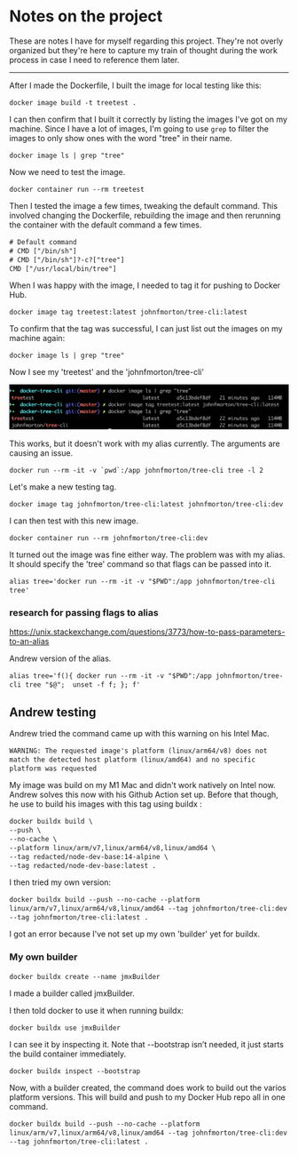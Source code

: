# Notes on the project

These are notes I have for myself regarding this project. They're not overly organized but they're here to capture my train of thought during the work process in case I need to reference them later.

---

After I made the Dockerfile, I built the image for local testing like this:

```
docker image build -t treetest .
```

I can then confirm that I built it correctly by listing the images I've got on my machine. Since I have a lot of images, I'm going to use `grep` to filter the images to only show ones with the word "tree" in their name.

```
docker image ls | grep "tree"
```

Now we need to test the image.

```
docker container run --rm treetest
```

Then I tested the image a few times, tweaking the default command. This involved changing the Dockerfile, rebuilding the image and then rerunning the container with the default command a few times.

```
# Default command
# CMD ["/bin/sh"]
# CMD ["/bin/sh"]?-c?["tree"]
CMD ["/usr/local/bin/tree"]
```

When I was happy with the image, I needed to tag it for pushing to Docker Hub.

```
docker image tag treetest:latest johnfmorton/tree-cli:latest
```

To confirm that the tag was successful, I can just list out the images on my machine again:

```
docker image ls | grep "tree"
```

Now I see my 'treetest' and the 'johnfmorton/tree-cli'

![build-iterm-21JAN2022.png](build-iterm-21JAN2022.png)

This works, but it doesn't work with my alias currently. The arguments are causing an issue.

```
docker run --rm -it -v `pwd`:/app johnfmorton/tree-cli tree -l 2
```

Let's make a new testing tag.

```
docker image tag johnfmorton/tree-cli:latest johnfmorton/tree-cli:dev
```

I can then test with this new image.

```
docker container run --rm johnfmorton/tree-cli:dev
```

It turned out the image was fine either way. The problem was with my alias. It should specify the 'tree' command so that flags can be passed into it.

```
alias tree='docker run --rm -it -v "$PWD":/app johnfmorton/tree-cli tree'
```

### research for passing flags to alias

https://unix.stackexchange.com/questions/3773/how-to-pass-parameters-to-an-alias

Andrew version of the alias.

```
alias tree='f(){ docker run --rm -it -v "$PWD":/app johnfmorton/tree-cli tree "$@";  unset -f f; }; f'
```

## Andrew testing

Andrew tried the command came up with this warning on his Intel Mac.

```
WARNING: The requested image's platform (linux/arm64/v8) does not match the detected host platform (linux/amd64) and no specific platform was requested
```

My image was build on my M1 Mac and didn't work natively on Intel now. Andrew solves this  now with his Github Action set up. Before that though, he use to build his images with this tag using buildx :

```
docker buildx build \
--push \
--no-cache \
--platform linux/arm/v7,linux/arm64/v8,linux/amd64 \
--tag redacted/node-dev-base:14-alpine \
--tag redacted/node-dev-base:latest .
```

I then tried my own version:

```
docker buildx build --push --no-cache --platform linux/arm/v7,linux/arm64/v8,linux/amd64 --tag johnfmorton/tree-cli:dev --tag johnfmorton/tree-cli:latest .
```

I got an error because I've not set up my own 'builder' yet for buildx.

### My own builder

```
docker buildx create --name jmxBuilder
```

I made a builder called jmxBuilder.

I then told docker to use it when running buildx:

```
docker buildx use jmxBuilder
```

I can see it by inspecting it. Note that --bootstrap isn’t needed, it just starts the build container immediately.

```
docker buildx inspect --bootstrap
```

Now, with a builder created, the command does work to build out the varios platform versions. This will build and push to my Docker Hub repo all in one command.

```
docker buildx build --push --no-cache --platform linux/arm/v7,linux/arm64/v8,linux/amd64 --tag johnfmorton/tree-cli:dev --tag johnfmorton/tree-cli:latest .
```
